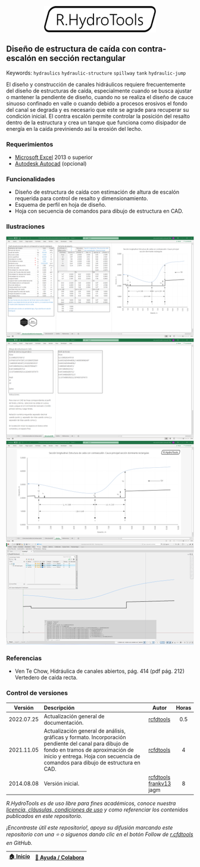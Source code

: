 <div align="center"><img alt="R.HydroTools" src="../../file/graph/R.HydroTools.svg" width="300px"></div>

## Diseño de estructura de caída con contra-escalón en sección rectangular
Keywords: `hydraulics` `hydraulic-structure` `spillway` `tank` `hydraulic-jump`

El diseño y construcción de canales hidráulicos requiere frecuentemente del diseño de estructuras de caída, especialmente cuando se busca ajustar o mantener la pendiente de diseño, cuando no se realiza el diseño de cauce sinuoso confinado en valle o cuando debido a procesos erosivos el fondo del canal se degrada y es necesario que este se agrade para recuperar su condición inicial. El contra escalón permite controlar la posición del resalto dentro de la estructura y crea un tanque que funciona como disipador de energía en la caída previniendo así la erosión del lecho.


### Requerimientos

* [Microsoft Excel](https://www.microsoft.com/en-us/microsoft-365/excel) 2013 o superior
* [Autodesk Autocad](https://www.autodesk.com/products/autocad/) (opcional)


### Funcionalidades

* Diseño de estructura de caída con estimación de altura de escalón requerida para control de resalto y dimensionamiento.
* Esquema de perfil en hoja de diseño.
* Hoja con secuencia de comandos para dibujo de estructura en CAD.


### Ilustraciones

![R.HydroTools.DisenoEstructuraCaidaConContraescalon.Screenshot1](Screenshot/Screenshot1.png)
![R.HydroTools.DisenoEstructuraCaidaConContraescalon.Screenshot2](Screenshot/Screenshot2.png)
![R.HydroTools.DisenoEstructuraCaidaConContraescalon.Screenshot3](Screenshot/Screenshot3.png)
![R.HydroTools.DisenoEstructuraCaidaConContraescalon.Screenshot4](Screenshot/Screenshot4.png)


### Referencias

* Ven Te Chow, Hidráulica de canales abiertos, pág. 414 (pdf pág. 212) Vertedero de caída recta.


### Control de versiones

| Versión     | Descripción                                                                                                                                                                                                                   | Autor                                                                                        | Horas |
|-------------|:------------------------------------------------------------------------------------------------------------------------------------------------------------------------------------------------------------------------------|----------------------------------------------------------------------------------------------|:-----:|
| 2022.07.25  | Actualización general de documentación.                                                                                                                                                                                       | [rcfdtools](https://github.com/rcfdtools)                                                    |  0.5  |
| 2021.11.05  | Actualización general de análisis, gráficas y formato. Incorporación pendiente del canal para dibujo de fondo en tramos de aproximación de inicio y entrega. Hoja con secuencia de comandos para dibujo de estructura en CAD. | [rcfdtools](https://github.com/rcfdtools)                                                    |   4   |
| 2014.08.08  | Versión inicial.                                                                                                                                                                                                              | [rcfdtools](https://github.com/rcfdtools)<br>[frankv13](https://github.com/frankv13)<br>jagm |   8   |

_R.HydroTools es de uso libre para fines académicos, conoce nuestra [licencia, cláusulas, condiciones de uso](https://github.com/rcfdtools/R.HydroTools/wiki/License) y como referenciar los contenidos publicados en este repositorio._

_¡Encontraste útil este repositorio!, apoya su difusión marcando este repositorio con una ⭐ o síguenos dando clic en el botón Follow de [r.cfdtools](https://github.com/rcfdtools) en GitHub._

| [:house: Inicio](../../README.md) | [:beginner: Ayuda / Colabora](https://github.com/rcfdtools/R.HydroTools/discussions/9) |
|------------------------------------------------------------------|------------------------------------------------------------------------------|
